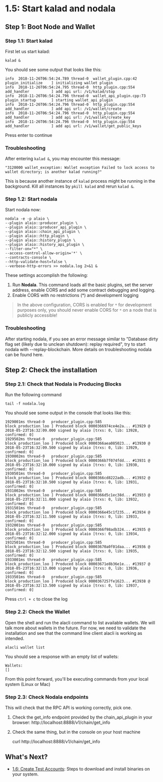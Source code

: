 # 1.5: Start kalad and nodala

## Step 1: Boot Node and Wallet

### Step 1.1: Start kalad

First let us start kalad:

    kalad &

You should see some output that looks like this:

    info  2018-11-26T06:54:24.789 thread-0  wallet_plugin.cpp:42          plugin_initialize    ] initializing wallet plugin
    info  2018-11-26T06:54:24.795 thread-0  http_plugin.cpp:554           add_handler          ] add api url: /v1/kalad/stop
    info  2018-11-26T06:54:24.796 thread-0  wallet_api_plugin.cpp:73      plugin_startup       ] starting wallet_api_plugin
    info  2018-11-26T06:54:24.796 thread-0  http_plugin.cpp:554           add_handler          ] add api url: /v1/wallet/create
    info  2018-11-26T06:54:24.796 thread-0  http_plugin.cpp:554           add_handler          ] add api url: /v1/wallet/create_key
    info  2018-11-26T06:54:24.796 thread-0  http_plugin.cpp:554           add_handler          ] add api url: /v1/wallet/get_public_keys

Press enter to continue

### Troubleshooting

After entering `kalad &`, you may encounter this message:

    "3120000 wallet_exception: Wallet exception Failed to lock access to wallet directory; is another kalad running?"

This is because another instance of `kalad` process might be running in the background. Kill all instances by `pkill kalad` and rerun `kalad &`.

### Step 1.2: Start nodala

Start nodala now:

    nodala -e -p alaio \
    --plugin alaio::producer_plugin \
    --plugin alaio::producer_api_plugin \
    --plugin alaio::chain_api_plugin \
    --plugin alaio::http_plugin \
    --plugin alaio::history_plugin \
    --plugin alaio::history_api_plugin \
    --filter-on="*" \
    --access-control-allow-origin='*' \
    --contracts-console \
    --http-validate-host=false \
    --verbose-http-errors >> nodala.log 2>&1 &

These settings accomplish the following:

1. Run **Nodala**. This command loads all the basic plugins, set the server address, enable CORS and add some contract debugging and logging.
2. Enable CORS with no restrictions (*) and development logging

> In the above configuration, CORS is enabled for `*` for development purposes only, you should never enable CORS for `*` on a node that is publicly accessible!

### Troubleshooting

After starting nodala, if you see an error message similar to "Database dirty flag set (likely due to unclean shutdown): replay required", try to start nodala with --replay-blockchain. More details on troubleshooting nodala can be found here.

## Step 2: Check the installation

### Step 2.1: Check that Nodala is Producing Blocks

Run the following command

    tail -f nodala.log

You should see some output in the console that looks like this:

    1929001ms thread-0   producer_plugin.cpp:585       block_production_loo ] Produced block 0000366974ce4e2a... #13929 @ 2018-05-23T16:32:09.000 signed by alaio [trxs: 0, lib: 13928, confirmed: 0]
    1929502ms thread-0   producer_plugin.cpp:585       block_production_loo ] Produced block 0000366aea085023... #13930 @ 2018-05-23T16:32:09.500 signed by alaio [trxs: 0, lib: 13929, confirmed: 0]
    1930002ms thread-0   producer_plugin.cpp:585       block_production_loo ] Produced block 0000366b7f074fdd... #13931 @ 2018-05-23T16:32:10.000 signed by alaio [trxs: 0, lib: 13930, confirmed: 0]
    1930501ms thread-0   producer_plugin.cpp:585       block_production_loo ] Produced block 0000366cd8222adb... #13932 @ 2018-05-23T16:32:10.500 signed by alaio [trxs: 0, lib: 13931, confirmed: 0]
    1931002ms thread-0   producer_plugin.cpp:585       block_production_loo ] Produced block 0000366d5c1ec38d... #13933 @ 2018-05-23T16:32:11.000 signed by alaio [trxs: 0, lib: 13932, confirmed: 0]
    1931501ms thread-0   producer_plugin.cpp:585       block_production_loo ] Produced block 0000366e45c1f235... #13934 @ 2018-05-23T16:32:11.500 signed by alaio [trxs: 0, lib: 13933, confirmed: 0]
    1932001ms thread-0   producer_plugin.cpp:585       block_production_loo ] Produced block 0000366f98adb324... #13935 @ 2018-05-23T16:32:12.000 signed by alaio [trxs: 0, lib: 13934, confirmed: 0]
    1932501ms thread-0   producer_plugin.cpp:585       block_production_loo ] Produced block 00003670a0f01daa... #13936 @ 2018-05-23T16:32:12.500 signed by alaio [trxs: 0, lib: 13935, confirmed: 0]
    1933001ms thread-0   producer_plugin.cpp:585       block_production_loo ] Produced block 00003671e8b36e1e... #13937 @ 2018-05-23T16:32:13.000 signed by alaio [trxs: 0, lib: 13936, confirmed: 0]
    1933501ms thread-0   producer_plugin.cpp:585       block_production_loo ] Produced block 0000367257fe1623... #13938 @ 2018-05-23T16:32:13.500 signed by alaio [trxs: 0, lib: 13937, confirmed: 0]

Press `ctrl + c` to close the log

### Step 2.2: Check the Wallet

Open the shell and run the alacli command to list available wallets. We will talk more about wallets in the future. For now, we need to validate the installation and see that the command line client alacli is working as intended.

    alacli wallet list

You should see a response with an empty list of wallets:

    Wallets:
    []

From this point forward, you'll be executing commands from your local system (Linux or Mac)

### Step 2.3: Check Nodala endpoints

This will check that the RPC API is working correctly, pick one.

1. Check the get_info endpoint provided by the chain_api_plugin in your browser: http://localhost:8888/v1/chain/get_info
2. Check the same thing, but in the console on your host machine

    curl http://localhost:8888/v1/chain/get_info
    
## What's Next?

* [1.6: Create Test Accounts](https://developer.alacritys.net/docs/how_alaio_works/getting_started_with_alaio/1._development_environment/1.6_create_test_account.md): Steps to download and install binaries on your system.
